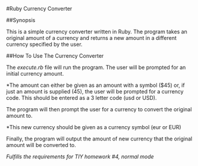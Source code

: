 #Ruby Currency Converter

##Synopsis

This is a simple currency converter written in Ruby. The program takes an original amount of a currency and returns a new amount in a different currency specified by the user.

##How To Use The Currency Converter

The *execute.rb* file will run the program.  The user will be prompted for an initial currency amount.

*The amount can either be given as an amount with a symbol ($45) or, if just an amount is supplied (45), the user will be prompted for a currency code. This should be entered as a 3 letter code (usd or USD).

The program will then prompt the user for a currency to convert the original amount to.

*This new currency should be given as a currency symbol (eur or EUR)

Finally, the program will output the amount of new currency that the original amount will be converted to. 


*Fulfills the requirements for TIY homework #4, normal mode*
